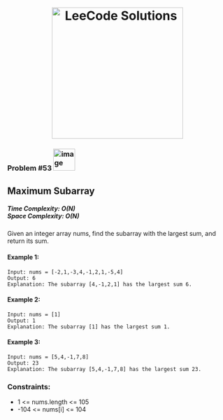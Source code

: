 <h1 align="center"><a href="https://www.linkedin.com/in/antriksh1305/"><img src="https://camo.githubusercontent.com/1eca2365da012b44816f2402011dc3ba78cefbe78228b22d60161a898d015b67/68747470733a2f2f6d69726f2e6d656469756d2e636f6d2f6d61782f313230302f312a4c75723972724a49547346526e7549595552596b53672e6a706567" alt="LeeCode Solutions" width="300"></a>
</h1>

<h3>Problem #53 <img width="50" alt="image" src="https://user-images.githubusercontent.com/100402656/214765733-eaaa4daa-f4f9-4224-a800-2e70f8b095f8.png">
</h3>

## Maximum Subarray

<h5>Time Complexity: <b>O(N)</b> <br>Space Complexity: <b>O(N)</b></h5>

Given an integer array nums, find the subarray with the largest sum, and return its sum.

#### Example 1:
```
Input: nums = [-2,1,-3,4,-1,2,1,-5,4]
Output: 6
Explanation: The subarray [4,-1,2,1] has the largest sum 6.
```

#### Example 2:
```
Input: nums = [1]
Output: 1
Explanation: The subarray [1] has the largest sum 1.
```

#### Example 3:
```
Input: nums = [5,4,-1,7,8]
Output: 23
Explanation: The subarray [5,4,-1,7,8] has the largest sum 23.
```


### Constraints:
- 1 <= nums.length <= 105
- -104 <= nums[i] <= 104

